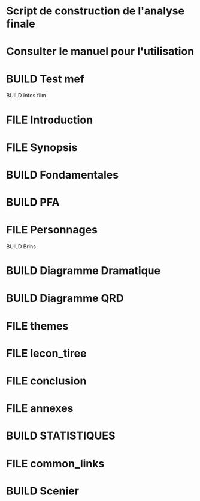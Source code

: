 # Script de construction de l'analyse finale
# Consulter le manuel pour l'utilisation
# BUILD Test mef
BUILD Infos film
# FILE Introduction
# FILE Synopsis
# BUILD Fondamentales
# BUILD PFA
# FILE Personnages
BUILD Brins
# BUILD Diagramme Dramatique
# BUILD Diagramme QRD
# FILE themes
# FILE lecon_tiree
# FILE conclusion
# FILE annexes
# BUILD STATISTIQUES
# FILE common_links
# BUILD Scenier
